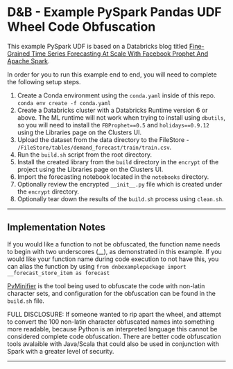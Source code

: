 # D&B - Example PySpark Pandas UDF Wheel Code Obfuscation 

This example PySpark UDF is based on a Databricks blog titled [Fine-Grained Time Series Forecasting At Scale With Facebook Prophet And Apache Spark](forecasting).

In order for you to run this example end to end, you will need to complete the following setup steps.

1. Create a Conda environment using the `conda.yaml` inside of this repo. `conda env create -f conda.yaml`
2. Create a Databricks cluster with a Databricks Runtime version 6 or above. The ML runtime will not work when trying to install using `dbutils`, so you will need to install the `FBProphet==0.5` and `holidays==0.9.12` using the Libraries page on the Clusters UI.
3. Upload the dataset from the data directory to the FileStore - `/FileStore/tables/demand_forecast/train/train.csv`.
4. Run the `build.sh` script from the root directory.
5. Install the created library from the `build` directory in the `encrypt` of the project using the Libraries page on the Clusters UI.
6. Import the forecasting notebook located in the `notebooks` directory.
7. Optionally review the encrypted `__init__.py` file which is created under the `encrypt` directory.
8. Optionally tear down the results of the `build.sh` process using `clean.sh`.


----

## Implementation Notes

If you would like a function to not be obfuscated, the function name needs to begin with two underscores (__), as demonstrated in this example. If you would like your function name during code execution to not have this, you can alias the function by using `from dnbexamplepackage import __forecast_store_item as forecast`

[PyMinifier](pyminifier) is the tool being used to obfuscate the code with non-latin character sets, and configuration for the obfuscation can be found in the `build.sh` file.

FULL DISCLOSURE: If someone wanted to rip apart the wheel, and attempt to convert the 100 non-latin character obfuscated names into something more readable, because Python is an interpreted language this cannot be considered complete code obfuscation. There are better code obfuscation tools avalaible with Java/Scala that could also be used in conjunction with Spark with a greater level of security.

[forecasting]: https://databricks.com/blog/2020/01/27/time-series-forecasting-prophet-spark.html
[pyminifier]: http://liftoff.github.io/pyminifier/

----

